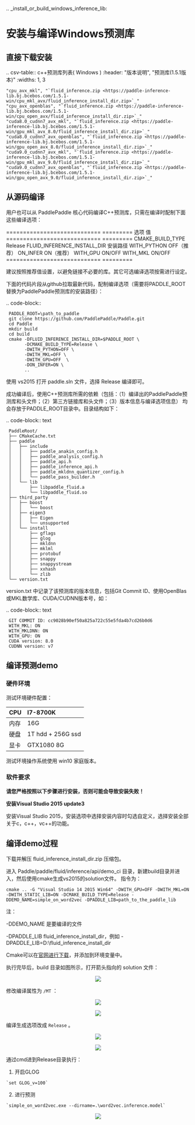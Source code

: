 .. _install_or_build_windows_inference_lib:

安装与编译Windows预测库
===========================

直接下载安装
-------------

..  csv-table:: c++预测库列表( Windows )
    :header: "版本说明", "预测库(1.5.1版本)"
    :widths: 1, 3

    "cpu_avx_mkl", "`fluid_inference.zip <https://paddle-inference-lib.bj.bcebos.com/1.5.1-win/cpu_mkl_avx/fluid_inference_install_dir.zip>`_"
    "cpu_avx_openblas", "`fluid_inference.zip <https://paddle-inference-lib.bj.bcebos.com/1.5.1-win/cpu_open_avx/fluid_inference_install_dir.zip>`_"
    "cuda8.0_cudnn7_avx_mkl", "`fluid_inference.zip <https://paddle-inference-lib.bj.bcebos.com/1.5.1-win/gpu_mkl_avx_8.0/fluid_inference_install_dir.zip>`_"
    "cuda8.0_cudnn7_avx_openblas", "`fluid_inference.zip <https://paddle-inference-lib.bj.bcebos.com/1.5.1-win/gpu_open_avx_8.0/fluid_inference_install_dir.zip>`_"
    "cuda9.0_cudnn7_avx_mkl", "`fluid_inference.zip <https://paddle-inference-lib.bj.bcebos.com/1.5.1-win/gpu_mkl_avx_9.0/fluid_inference_install_dir.zip>`_"
    "cuda9.0_cudnn7_avx_openblas", "`fluid_inference.zip <https://paddle-inference-lib.bj.bcebos.com/1.5.1-win/gpu_open_avx_9.0/fluid_inference_install_dir.zip>`_"


从源码编译
----------
用户也可以从 PaddlePaddle 核心代码编译C++预测库，只需在编译时配制下面这些编译选项：

============================  =========
选项                           值
============================  =========
CMAKE_BUILD_TYPE              Release
FLUID_INFERENCE_INSTALL_DIR   安装路径
WITH_PYTHON                   OFF（推荐）
ON_INFER                      ON（推荐）
WITH_GPU                      ON/OFF
WITH_MKL                      ON/OFF
============================  =========

建议按照推荐值设置，以避免链接不必要的库。其它可选编译选项按需进行设定。

下面的代码片段从github拉取最新代码，配制编译选项（需要将PADDLE_ROOT替换为PaddlePaddle预测库的安装路径）：

  .. code-block:: 

     PADDLE_ROOT=\path_to_paddle
     git clone https://github.com/PaddlePaddle/Paddle.git
     cd Paddle
     mkdir build
     cd build
     cmake -DFLUID_INFERENCE_INSTALL_DIR=$PADDLE_ROOT \
           -DCMAKE_BUILD_TYPE=Release \
           -DWITH_PYTHON=OFF \
           -DWITH_MKL=OFF \
           -DWITH_GPU=OFF  \
           -DON_INFER=ON \
           ..

使用 vs2015 打开 paddle.sln 文件，选择 Release 编译即可。

成功编译后，使用C++预测库所需的依赖（包括：（1）编译出的PaddlePaddle预测库和头文件；（2）第三方链接库和头文件；（3）版本信息与编译选项信息）
均会存放于PADDLE_ROOT目录中。目录结构如下：

  .. code-block:: text

     PaddleRoot/
     ├── CMakeCache.txt
     ├── paddle
     │   ├── include
     │   │   ├── paddle_anakin_config.h
     │   │   ├── paddle_analysis_config.h
     │   │   ├── paddle_api.h
     │   │   ├── paddle_inference_api.h
     │   │   ├── paddle_mkldnn_quantizer_config.h
     │   │   └── paddle_pass_builder.h
     │   └── lib
     │       ├── libpaddle_fluid.a
     │       └── libpaddle_fluid.so
     ├── third_party
     │   ├── boost
     │   │   └── boost
     │   ├── eigen3
     │   │   ├── Eigen
     │   │   └── unsupported
     │   └── install
     │       ├── gflags
     │       ├── glog
     │       ├── mkldnn
     │       ├── mklml
     │       ├── protobuf
     │       ├── snappy
     │       ├── snappystream
     │       ├── xxhash
     │       └── zlib
     └── version.txt

version.txt 中记录了该预测库的版本信息，包括Git Commit ID、使用OpenBlas或MKL数学库、CUDA/CUDNN版本号，如：

  .. code-block:: text

     GIT COMMIT ID: cc9028b90ef50a825a722c55e5fda4b7cd26b0d6
     WITH_MKL: ON
     WITH_MKLDNN: ON
     WITH_GPU: ON
     CUDA version: 8.0
     CUDNN version: v7


编译预测demo
-------------

### 硬件环境

测试环境硬件配置：

| CPU      |      I7-8700K      |
|:---------|:-------------------|
| 内存 | 16G               |
| 硬盘 | 1T hdd + 256G ssd |
| 显卡 | GTX1080 8G        |

测试环境操作系统使用 win10 家庭版本。

### 软件要求

**请您严格按照以下步骤进行安装，否则可能会导致安装失败！**

**安装Visual Studio 2015 update3**

安装Visual Studio 2015，安装选项中选择安装内容时勾选自定义，选择安装全部关于c，c++，vc++的功能。


编译demo过程
------------

下载并解压 fluid_inference_install_dir.zip 压缩包。

进入 Paddle/paddle/fluid/inference/api/demo_ci 目录，新建build目录并进入，然后使用cmake生成vs2015的solution文件。
指令为：

`cmake .. -G "Visual Studio 14 2015 Win64" -DWITH_GPU=OFF -DWITH_MKL=ON -DWITH_STATIC_LIB=ON -DCMAKE_BUILD_TYPE=Release -DDEMO_NAME=simple_on_word2vec -DPADDLE_LIB=path_to_the_paddle_lib`

注：

-DDEMO_NAME 是要编译的文件

-DPADDLE_LIB fluid_inference_install_dir，例如
-DPADDLE_LIB=D:\fluid_inference_install_dir


Cmake可以在[官网进行下载](https://cmake.org/download/)，并添加到环境变量中。

执行完毕后，build 目录如图所示，打开箭头指向的 solution 文件：

<p align="center">
<img src="https://raw.githubusercontent.com/PaddlePaddle/FluidDoc/develop/doc/fluid/advanced_usage/deploy/inference/image/image3.png">
</p>

修改编译属性为 `/MT` ：

<p align="center">
<img src="https://raw.githubusercontent.com/PaddlePaddle/FluidDoc/develop/doc/fluid/advanced_usage/deploy/inference/image/image4.png">
</p>

<p align="center">
<img src="https://raw.githubusercontent.com/PaddlePaddle/FluidDoc/develop/doc/fluid/advanced_usage/deploy/inference/image/image5.png">
</p>

编译生成选项改成 `Release` 。

<p align="center">
<img src="https://raw.githubusercontent.com/PaddlePaddle/FluidDoc/develop/doc/fluid/advanced_usage/deploy/inference/image/image6.png">
</p>

<p align="center">
<img src="https://raw.githubusercontent.com/PaddlePaddle/FluidDoc/develop/doc/fluid/advanced_usage/deploy/inference/image/image7.png">
</p>


通过cmd进到Release目录执行：

  1.  开启GLOG

  	`set GLOG_v=100`

  2.  进行预测

  	`simple_on_word2vec.exe --dirname=.\word2vec.inference.model`

<p align="center">
<img src="https://raw.githubusercontent.com/PaddlePaddle/FluidDoc/develop/doc/fluid/advanced_usage/deploy/inference/image/image9.png">
</p>


